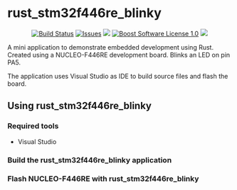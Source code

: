 rust_stm32f446re_blinky
=============================

<p align="center">
    <a href="https://github.com/imahjoub/rust_stm32f446re_blinky/actions">
        <img src="https://github.com/imahjoub/rust_stm32f446re_blinky/actions/workflows/rust_stm32f446re_blinky.yml/badge.svg" alt="Build Status"></a>
    <a href="https://github.com/imahjoub/rust_stm32f446re_blinky/issues?q=is%3Aissue+is%3Aopen+sort%3Aupdated-desc">
        <img src="https://custom-icon-badges.herokuapp.com/github/issues-raw/imahjoub/rust_stm32f446re_blinky?logo=github" alt="Issues" /></a>
    <a href="https://github.com/imahjoub/rust_stm32f446re_blinky" alt="GitHub code size in bytes">
        <img src="https://img.shields.io/github/languages/code-size/imahjoub/rust_stm32f446re_blinky" /></a>
    <a href="https://github.com/imahjoub/rust_stm32f446re_blinky/blob/main/LICENSE_1_0.txt">
        <img src="https://img.shields.io/badge/license-BSL%201.0-blue.svg" alt="Boost Software License 1.0"></a>
    <a href="https://github.com/imahjoub/rust_stm32f446re_blinky" alt="Activity">
        <img src="https://img.shields.io/github/commit-activity/y/imahjoub/rust_stm32f446re_blinky" /></a>
</p>


A mini application to demonstrate embedded development using Rust. Created using a NUCLEO-F446RE development board. Blinks an LED on pin PA5.

The application uses Visual Studio as IDE to build source files and flash the board.

## Using rust_stm32f446re_blinky

### Required tools
  - Visual Studio

### Build the rust_stm32f446re_blinky application

### Flash NUCLEO-F446RE with rust_stm32f446re_blinky
